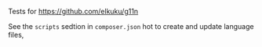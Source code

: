 Tests for https://github.com/elkuku/g11n

See the `scripts` sedtion in `composer.json` hot to create and update language files,
